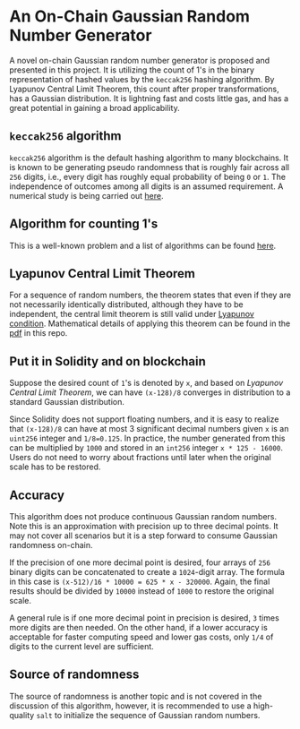 # An On-Chain Gaussian Random Number Generator
A novel on-chain Gaussian random number generator is proposed and presented in this project. It is utilizing the count of 1's in the binary representation of hashed values by the `keccak256` hashing algorithm. By Lyapunov Central Limit Theorem, this count after proper transformations, has a Gaussian distribution. It is lightning fast and costs little gas, and has a great potential in gaining a broad applicability.

## `keccak256` algorithm
`keccak256` algorithm is the default hashing algorithm to many blockchains. It is known to be generating pseudo randomness that is roughly fair across all `256` digits, i.e., every digit has roughly equal probability of being `0` or `1`. The independence of outcomes among all digits is an assumed requirement. A numerical study is being carried out [here](https://github.com/simontianx/OnChainRNG/tree/main/GaussianRNG/docs/NumericalStudy).

## Algorithm for counting 1's
This is a well-known problem and a list of algorithms can be found [here](https://www.geeksforgeeks.org/count-set-bits-in-an-integer/).

## Lyapunov Central Limit Theorem
For a sequence of random numbers, the theorem states that even if they are not necessarily identically 
distributed, although they have to be independent, the central limit theorem is still valid under [Lyapunov condition](https://en.wikipedia.org/wiki/Central_limit_theorem). Mathematical details of applying this theorem can be found in the [pdf](https://github.com/simontianx/OnChainRNG/blob/main/GaussianRNG/docs/GPRNG.pdf) in this repo.  

## Put it in Solidity and on blockchain
Suppose the desired count of `1`'s is denoted by `x`, and based on _Lyapunov Central Limit Theorem_, we can have `(x-128)/8` converges in distribution to a standard Gaussian distribution.

Since Solidity does not support floating numbers, and it is easy to realize that `(x-128)/8` can have at most 3 significant decimal numbers given `x` is an `uint256` integer and `1/8=0.125`. In practice, the number generated from this can be multiplied by `1000` and stored in an `int256` integer `x * 125 - 16000`. Users do not need to worry about fractions until later when the original scale has to be restored.

## Accuracy
This algorithm does not produce continuous Gaussian random numbers. Note this is an approximation with precision up to three decimal points. It may not cover all scenarios but it is a step forward to consume Gaussian randomness on-chain.

If the precision of one more decimal point is desired, four arrays of `256` binary digits can be concatenated to create a 
`1024`-digit array. The formula in this case is `(x-512)/16 * 10000 = 625 * x - 320000`. Again, the final results should be divided by `10000` instead of `1000` to restore the original scale.

A general rule is if one more decimal point in precision is desired, `3` times more digits are then needed. On the other hand, if a lower accuracy is acceptable for faster computing speed and lower gas costs, only `1/4` of digits to the current level are sufficient.

## Source of randomness
The source of randomness is another topic and is not covered in the discussion of this algorithm, however, it is recommended to use a high-quality `salt` to initialize the sequence of Gaussian random numbers.
